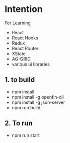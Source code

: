 # Intention

For Learning
- React
- React Hooks
- Redux
- React Router
- XState
- AG-GRID
- various ui libraries

## 1. to build
- npm install
- npm install -g openfin-cli
- npm install -g json-server
- npm run build

## 2. To run
- npm run start

